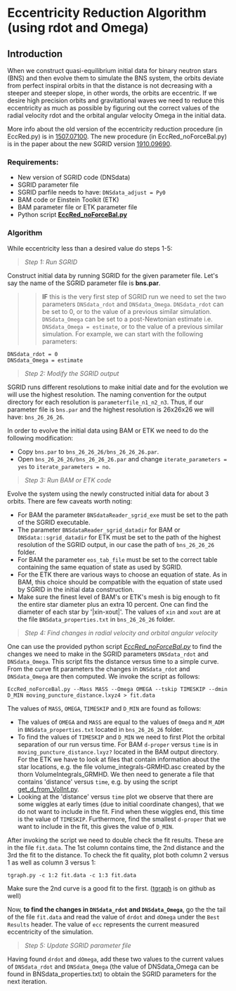 # Eccentricity Reduction Algorithm (using rdot and Omega)

## Introduction
When we construct quasi-equilibrium initial data for binary neutron stars
(BNS) and then evolve them to simulate the BNS system, the orbits deviate
from perfect inspiral orbits in that the distance is not decreasing with a
steeper and steeper slope, in other words, the orbits are eccentric.
If we desire high precision orbits and gravitational waves we need to
reduce this eccentricity as much as possible by figuring out the correct
values of the radial velocity rdot and the orbital angular velocity Omega
in the initial data.

More info about the old version of the eccentricity reduction procedure (in
EccRed.py) is in [1507.07100](https://arxiv.org/pdf/1507.07100.pdf).
The new procedure (in EccRed_noForceBal.py) is in the paper about the new
SGRID version [1910.09690](https://arxiv.org/abs/1910.09690).

### Requirements:
* New version of SGRID code (DNSdata)
* SGRID parameter file
* SGRID parfile needs to have: `DNSdata_adjust = Py0`
* BAM code or Einstein Toolkit (ETK)
* BAM parameter file or ETK parameter file
* Python script [**EccRed_noForceBal.py**](EccRed_noForceBal.py)


### Algorithm

While eccentricity less than a desired value do steps 1-5:


> *Step 1: Run SGRID*

Construct initial data by running SGRID for the given parameter
file. Let's say the name of the SGRID parameter file is **bns.par**.

>> **IF** this is the very first step of SGRID run we need to set the two
parameters `DNSdata_rdot` and `DNSdata_Omega`. `DNSdata_rdot` can be set to
0, or to the value of a previous similar simulation.
`DNSdata_Omega` can be set to a post-Newtonian estimate i.e.
`DNSdata_Omega = estimate`, or to the value of a previous similar simulation.
For example, we can start with the following parameters:

```
DNSdata_rdot = 0
DNSdata_Omega = estimate
```


> *Step 2: Modify the SGRID output*

SGRID runs different resolutions to make initial date and for
the evolution we will use the highest resolution.
The naming convention for the output directory for each resolution
is `parameterfile_n1_n2_n3`. Thus, if our parameter file is
`bns.par` and the highest resolution is 26x26x26 we will have:
`bns_26_26_26`.

In order to evolve the initial data using BAM or ETK we need to
do the following modification:

* Copy `bns.par` to `bns_26_26_26/bns_26_26_26.par`.
* Open `bns_26_26_26/bns_26_26_26.par` and change
  `iterate_parameters = yes` to `iterate_parameters = no`.


> *Step 3: Run BAM or ETK code*

Evolve the system using the newly constructed initial data for about 3 orbits.
There are few caveats worth noting:

* For BAM the parameter `BNSdataReader_sgrid_exe` must be set to the path of
  the SGRID executable.
* The parameter `BNSdataReader_sgrid_datadir` for BAM or
  `DNSdata::sgrid_datadir` for ETK must be set to the path of
  the highest resolution of the SGRID output, in our case the path of
  `bns_26_26_26` folder.
* For BAM the parameter `eos_tab_file` must be set to the correct table
  containing the same equation of state as used by SGRID.
* For the ETK there are various ways to choose an equation of state.
  As in BAM, this choice should be compatible with the equation of
  state used by SGRID in the initial data construction.
* Make sure the finest level of BAM's or ETK's mesh is big enough to
  fit the entire star diameter plus an extra 10 percent.
  One can find the diameter of each star by '|xin-xout|'.
  The values of `xin` and `xout` are at the file `BNSdata_properties.txt`
  in `bns_26_26_26` folder.


> *Step 4: Find changes in radial velocity and orbital angular velocity*

One can use the provided python script
[*EccRed_noForceBal.py*](EccRed_noForceBal.py) to
find the changes we need to make in the SGRID parameters `DNSdata_rdot`
and `DNSdata_Omega`. This script fits the distance versus time to a simple
curve. From the curve fit parameters the changes in `DNSdata_rdot`
and `DNSdata_Omega` are then computed. We invoke the script as follows:

`EccRed_noForceBal.py --Mass MASS --Omega OMEGA --tskip TIMESKIP --dmin D_MIN moving_puncture_distance.lxyz4 > fit.data`

The values of `MASS`, `OMEGA`, `TIMESKIP` and `D_MIN` are found as follows:

* The values of `OMEGA` and `MASS` are equal to the values of `Omega` and
  `M_ADM` in `BNSdata_properties.txt` located in `bns_26_26_26` folder.
* To find the values of `TIMESKIP` and `D_MIN` we need to first Plot
  the orbital separation of our run versus time. For BAM `d-proper` versus
  `time` is in `moving_puncture_distance.lxyz?` located in the BAM output
  directory. For the ETK we have to look at files that contain information
  about the star locations, e.g. the file volume_integrals-GRMHD.asc created
  by the thorn VolumeIntegrals_GRMHD. We then need to generate a file that
  contains 'distance' versus `time`, e.g. by using the script
  [get_d_from_VolInt.py](get_d_from_VolInt.py).
* Looking at the 'distance' versus `time` plot we observe
  that there are some wiggles at early times (due to initial coordinate
  changes), that we do not want to include in the fit. Find when these
  wiggles end, this time is the value of `TIMESKIP`. Furthermore, find the
  smallest `d-proper` that we want to include in the fit, this gives the
  value of `D_MIN`.

After invoking the script we need to double check the fit results. These are
in the file `fit.data`. The 1st column contains time, the 2nd distance
and the 3rd the fit to the distance. To check the fit quality, plot both
column 2 versus 1 as well as column 3 versus 1:

`tgraph.py -c 1:2 fit.data -c 1:3 fit.data`

Make sure the 2nd curve is a good fit to the first.
([tgraph](https://github.com/wofti/tgraph) is on github as well)

Now, **to find the changes in `DNSdata_rdot` and `DNSdata_Omega`**,
go the the tail of the file `fit.data` and read the value of `drdot` and
`dOmega` under the `Best Results` header. The value of `ecc` represents the
current measured eccentricity of the simulation.


> *Step 5: Update SGRID parameter file*

Having found `drdot` and `dOmega`, add these two values to the current
values of `DNSdata_rdot` and `DNSdata_Omega` (the value of DNSdata_Omega can
be found in BNSdata_properties.txt) to obtain the SGRID parameters for the
next iteration.
